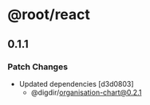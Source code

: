 # @root/react

## 0.1.1

### Patch Changes

- Updated dependencies [d3d0803]
  - @digdir/organisation-chart@0.2.1
